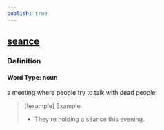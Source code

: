 ```yaml
---
publish: true
---
```


## [seance](https://dictionary.cambridge.org/dictionary/english/seance)

### Definition
#### Word Type: noun
a meeting where people try to talk with dead people:

>[!example] Example
> - They're holding a séance this evening.
